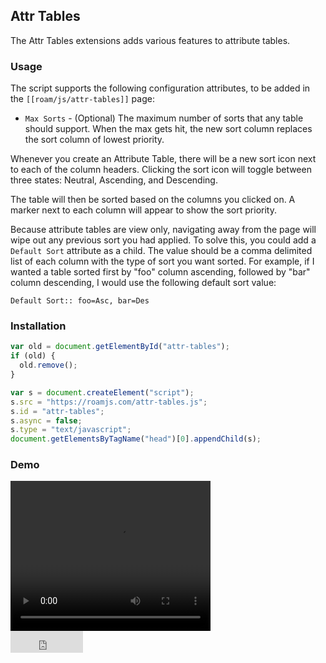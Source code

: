 ## Attr Tables

The Attr Tables extensions adds various features to attribute tables.

### Usage

The script supports the following configuration attributes, to be added in the `[[roam/js/attr-tables]]` page:

- `Max Sorts` - (Optional) The maximum number of sorts that any table should support. When the max gets hit, the new sort column replaces the sort column of lowest priority.

Whenever you create an Attribute Table, there will be a new sort icon next to each of the column headers. Clicking the sort icon will toggle between three states: Neutral, Ascending, and Descending.

The table will then be sorted based on the columns you clicked on. A marker next to each column will appear to show the sort priority.

Because attribute tables are view only, navigating away from the page will wipe out any previous sort you had applied. To solve this, you could add a `Default Sort` attribute as a child. The value should be a comma delimited list of each column with the type of sort you want sorted. For example, if I wanted a table sorted first by "foo" column ascending, followed by "bar" column descending, I would use the following default sort value:

```
Default Sort:: foo=Asc, bar=Des
```

### Installation

```javascript
var old = document.getElementById("attr-tables");
if (old) {
  old.remove();
}

var s = document.createElement("script");
s.src = "https://roamjs.com/attr-tables.js";
s.id = "attr-tables";
s.async = false;
s.type = "text/javascript";
document.getElementsByTagName("head")[0].appendChild(s);
```

### Demo

<video width="320" height="240" controls>
  <source src="../../videos/attr-tables.mp4" type="video/mp4">
</video>

<br/>

<iframe src="https://github.com/sponsors/dvargas92495/button" title="Sponsor dvargas92495" height="35" width="116" style="border: 0;"></iframe>

